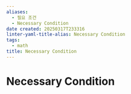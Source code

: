 ```yaml
---
aliases:
  - 필요 조건
  - Necessary Condition
date created: 20250317T233316
linter-yaml-title-alias: Necessary Condition
tags:
  - math
title: Necessary Condition
---
```


# Necessary Condition
